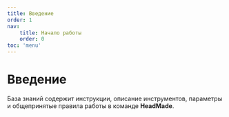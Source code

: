 ```yaml
---
title: Введение
order: 1
nav:
    title: Начало работы
    order: 0
toc: 'menu'
---
```


# Введение

База знаний содержит инструкции, описание инструментов, параметры и общепринятые правила работы в команде **HeadMade**.
